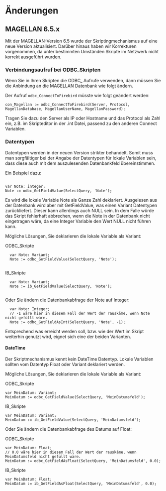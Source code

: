 # Änderungen


## MAGELLAN 6.5.x

Mit der MAGELLAN-Version 6.5 wurde der Skriptingmechanismus auf eine neue Version aktualisiert.
Darüber hinaus haben wir Korrekturen vorgenommen, da unter bestimmten Umständen Skripte im Netzwerk nicht
korrekt ausgeführt wurden.

### Verbindungsaufruf bei ODBC_Skripten

Wenn Sie in Ihren Skripten die ODBC_ Aufrufe verwenden, dann müssen Sie die Anbindung an die MAGELLAN Datenbank wie folgt ändern. 

Der Aufruf `odbc_ConnectToFirebird` müsste wie folgt geändert werden:



```
con_Magellan := odbc_ConnectToFirebird(Server, Protocol, MagellanDatabase, MagellanUserName, MagellanPassword);

```


Tragen Sie dazu den Server als IP oder Hostname und das Protocol als Zahl ein, z.B. im Skripteditor in der .int Datei, passend zu den anderen Connect Variablen.


### Datentypen

Datentypen werden in der neuen Version strikter behandelt. Somit muss man sorgfältiger bei der Angabe der Datentypen für lokale Variablen sein, dass diese auch mit dem auszulesenden Datenbankfeld übereinstimmen.

Ein Beispiel dazu:


```

var Note: integer;
Note := odbc_GetFieldValue(SelectQuery, 'Note');
```



Es wird die lokale Variable Note als Ganze Zahl deklariert.
Ausgelesen aus der Datenbank wird aber mit GetFieldValue, was einen Variant Datentypen zurückliefert. Dieser kann allerdings auch NULL sein.
In dem Falle würde das Skript fehlerhaft abbrechen, wenn die Note in der Datenbank nicht eingetragen wäre, da eine Integer Variable den Wert NULL nicht führen kann.

Mögliche Lösungen, Sie deklarieren die lokale Variable als Variant:

ODBC_Skripte

```
  var Note: Variant;
  Note := odbc_GetFieldValue(SelectQuery, 'Note');
  
```

IB_Skripte

```
  var Note: Variant;
  Note := ib_GetFieldValue(SelectQuery, 'Note');
  
```



Oder Sie ändern die Datenbankabfrage der Note auf Integer:



```
  var Note: Integer;
  // -1 wäre hier in diesem Fall der Wert der rauskäme, wenn Note nicht gefüllt wäre.
  Note := odbc_GetFieldAsInt(SelectQuery, 'Note', -1);  
```


Entsprechend was erreicht werden soll, bzw. wie der Wert im Skript weiterhin genutzt wird, eignet sich eine der beiden Varianten.


#### DateTime

Der Skriptmechanismus kennt kein DateTime Datentyp. Lokale Variablen sollten vom Datentyp Float oder Variant deklariert werden.

Mögliche Lösungen, Sie deklarieren die lokale Variable als Variant:

ODBC_Skripte

```
var MeinDatum: Variant;
MeinDatum := odbc_GetFieldValue(SelectQuery, 'MeinDatumsfeld');
```

IB_Skripte

```
var MeinDatum: Variant;
MeinDatum := ib_GetFieldValue(SelectQuery, 'MeinDatumsfeld');
```


Oder Sie ändern die Datenbankabfrage des Datums auf Float:


ODBC_Skripte

```
var MeinDatum: Float;
// 0.0 wäre hier in diesem Fall der Wert der rauskäme, wenn MeinDatumsfeld nicht gefüllt wäre.
MeinDatum := odbc_GetFieldAsFloat(SelectQuery, 'MeinDatumsfeld', 0.0);
```

IB_Skripte

```
var MeinDatum: Float;
MeinDatum := ib_GetFieldAsFloat(SelectQuery, 'MeinDatumsfeld', 0.0);
```
